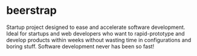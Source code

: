 beerstrap
=========

Startup project designed to ease and accelerate software development. Ideal for startups and web developers who want to rapid-prototype and develop products within weeks without wasting time in configurations and boring stuff. Software development never has been so fast!
